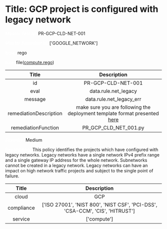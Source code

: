 



# Title: GCP project is configured with legacy network


***<font color="white">Master Test Id:</font>*** PR-GCP-CLD-NET-001

***<font color="white">Master Snapshot Id:</font>*** ['GOOGLE_NETWORK']

***<font color="white">type:</font>*** rego

***<font color="white">rule:</font>*** file([compute.rego])  
  
  
  
  

|Title|Description|
| :---: | :---: |
|id|PR-GCP-CLD-NET-001|
|eval|data.rule.net_legacy|
|message|data.rule.net_legacy_err|
|remediationDescription|make sure you are following the deployment template format presented <a href='https://cloud.google.com/compute/docs/reference/rest/v1/networks' target='_blank'>here</a>|
|remediationFunction|PR_GCP_CLD_NET_001.py|


***<font color="white">Severity:</font>*** Medium

***<font color="white">Description:</font>*** This policy identifies the projects which have configured with legacy networks. Legacy networks have a single network IPv4 prefix range and a single gateway IP address for the whole network. Subnetworks cannot be created in a legacy network. Legacy networks can have an impact on high network traffic projects and subject to the single point of failure.  
  
  

|Title|Description|
| :---: | :---: |
|cloud|GCP|
|compliance|['ISO 27001', 'NIST 800', 'NIST CSF', 'PCI-DSS', 'CSA-CCM', 'CIS', 'HITRUST']|
|service|['compute']|



[compute.rego]: https://github.com/prancer-io/prancer-compliance-test/tree/master/google/cloud/compute.rego
